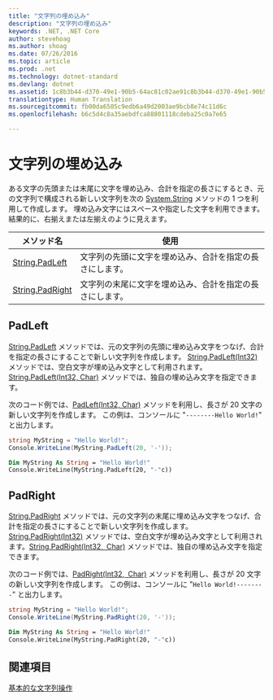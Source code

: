 ```yaml
---
title: "文字列の埋め込み"
description: "文字列の埋め込み"
keywords: .NET, .NET Core
author: stevehoag
ms.author: shoag
ms.date: 07/26/2016
ms.topic: article
ms.prod: .net
ms.technology: dotnet-standard
ms.devlang: dotnet
ms.assetid: 1c8b3b44-d370-49e1-90b5-64ac81c02ae91c8b3b44-d370-49e1-90b5-64ac81c02ae9
translationtype: Human Translation
ms.sourcegitcommit: fb00da6505c9edb6a49d2003ae9bcb8e74c11d6c
ms.openlocfilehash: b6c5d4c8a35aebdfca88801118cdeba25c0a7e65

---
```


# <a name="padding-strings"></a>文字列の埋め込み

ある文字の先頭または末尾に文字を埋め込み、合計を指定の長さにするとき、元の文字列で構成される新しい文字列を次の [System.String](xref:System.String) メソッドの 1 つを利用して作成します。 埋め込み文字にはスペースや指定した文字を利用できます。結果的に、右揃えまたは左揃えのように見えます。

メソッド名 | 使用
----------- | ---
[String.PadLeft](xref:System.String.PadLeft(System.Int32)) | 文字列の先頭に文字を埋め込み、合計を指定の長さにします。
[String.PadRight](xref:System.String.PadRight(System.Int32)) | 文字列の末尾に文字を埋め込み、合計を指定の長さにします。

## <a name="padleft"></a>PadLeft

[String.PadLeft](xref:System.String.PadLeft(System.Int32)) メソッドでは、元の文字列の先頭に埋め込み文字をつなげ、合計を指定の長さにすることで新しい文字列を作成します。 [String.PadLeft(Int32)](xref:System.String.PadLeft(System.Int32)) メソッドでは、空白文字が埋め込み文字として利用されます。[String.PadLeft(Int32, Char)](xref:System.String.PadLeft(System.Int32,System.Char)) メソッドでは、独自の埋め込み文字を指定できます。

次のコード例では、[PadLeft(Int32, Char)](xref:System.String.PadLeft(System.Int32,System.Char)) メソッドを利用し、長さが 20 文字の新しい文字列を作成します。 この例は、コンソールに "`--------Hello World!`" と出力します。

```csharp
string MyString = "Hello World!";
Console.WriteLine(MyString.PadLeft(20, '-'));
```

```vb
Dim MyString As String = "Hello World!"
Console.WriteLine(MyString.PadLeft(20, "-"c))
```

## <a name="padright"></a>PadRight

[String.PadRight](xref:System.String.PadRight(System.Int32)) メソッドでは、元の文字列の末尾に埋め込み文字をつなげ、合計を指定の長さにすることで新しい文字列を作成します。 [String.PadRight(Int32)](xref:System.String.PadRight(System.Int32)) メソッドでは、空白文字が埋め込み文字として利用されます。[String.PadRight(Int32, Char)](xref:System.String.PadRight(System.Int32,System.Char)) メソッドでは、独自の埋め込み文字を指定できます。

次のコード例では、[PadRight(Int32, Char)](xref:System.String.PadRight(System.Int32,System.Char)) メソッドを利用し、長さが 20 文字の新しい文字列を作成します。 この例は、コンソールに "`Hello World!--------`" と出力します。

```csharp
string MyString = "Hello World!";
Console.WriteLine(MyString.PadRight(20, '-'));
```

```vb
Dim MyString As String = "Hello World!"
Console.WriteLine(MyString.PadRight(20, "-"c))
```

## <a name="see-also"></a>関連項目

[基本的な文字列操作](basic-string-operations.md)




<!--HONumber=Nov16_HO3-->


